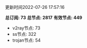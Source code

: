 更新时间2022-07-26 17:57:16

**总订阅: 73**
**总节点: 2817**
**有效节点: 449**
- v2ray节点: 73
- ss节点: 322
- trojan节点: 54
